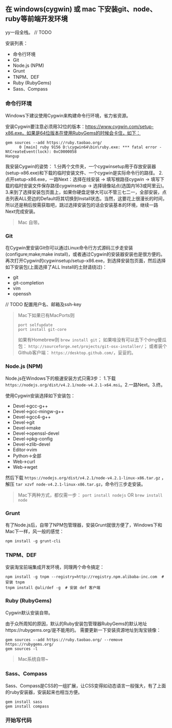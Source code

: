 ## 在 windows(cygwin) 或 mac 下安装git、node、ruby等前端开发环境

yy一段全栈。
// TODO

安装列表：
- 命令行环境
- Git
- Node.js (NPM)
- Grunt
- TNPM、DEF
- Ruby (RubyGems)
- Sass、Compass


### 命令行环境
Windows下建议使用Cygwin来构建命令行环境，省力省资源。

安装Cygwin要注意必须用32位的版本：https://www.cygwin.com/setup-x86.exe。如果是64位版本在使用RubyGems的时候会卡住，如下：
```
gem sources --add https://ruby.taobao.org/
      0 [main] ruby 9156 D:\cygwin64\bin\ruby.exe: *** fatal error - NtCreateEvent(lock): 0xC0000058
Hangup
```

我安装Cygwin的姿势：
1.分两个文件夹，一个cygwinsetup用于存放安装器(setup-x86.exe)和下载的临时安装文件、一个cygwin是实际命令行的路径。
2.点开setup-x86.exe，一路Next：选择在线安装 -> 填写根路径cygwin -> 填写下载的临时安装文件保存路径cygwinsetup -> 选择镜像站点(选国内163或阿里云)。
3.来到了选择安装包页面上，如果你硬盘足够大可以不管三七二一，全部安装，点击列表ALL旁边的Default将其切换到Install状态。当然，这要花上很漫长的时间，所以还是稍后按需获取吧，跳过选择安装包的话会安装基本的环境，继续一路Next完成安装。

> Mac 自带。


### Git
在Cygwin里安装Git你可以通过Linux命令行方式源码三步走安装(configure;make;make install)，或者通过Cygwin的安装器安装也是很方便的。
再次打开Cygwin的cygwinsetup/setup-x86.exe，到选择安装包页面，然后选择如下安装包(上面选择了ALL Install的土财请绕过)：
- git
- git-completion
- vim
- openssh

// TODO 配置用户名、邮箱及ssh-key

> Mac下如果已有MacPorts则 
> ```
> port selfupdate
> port install git-core
> ```
> 如果有Homebrew则 ```brew install git```；
> 如果啥没有可以去下个dmg傻瓜包： ```http://sourceforge.net/projects/git-osx-installer/```；
> 或者装个Github客户端： ```https://desktop.github.com/```，妥妥的。


### Node.js (NPM)
Node.js在Windows下的极速安装方式只需3步： 1.下载```https://nodejs.org/dist/v4.2.1/node-v4.2.1-x64.msi```。2.一路Next。3.终。

使用Cygwin安装选择如下安装包：
- Devel->gcc-g++
- Devel->gcc-mingw-g++
- Devel->gcc4-g++
- Devel->git
- Devel->make
- Devel->openssl-devel
- Devel->pkg-config
- Devel->zlib-devel
- Editor->vim
- Python->全部
- Web->curl
- Web->wget

然后下载 ``` https://nodejs.org/dist/v4.2.1/node-v4.2.1-linux-x86.tar.gz ``` ，解压 ```tar xzvf node-v4.2.1-linux-x86.tar.gz```，命令行三步走安装。

> Mac下两种方式，都仅需一步： ```port install nodejs``` OR ```brew install node```


### Grunt
有了Node.js后，自带了NPM包管理器，安装Grunt就很方便了，Windows下和Mac下一样，风一般的感觉：
```
npm install -g grunt-cli
```

### TNPM、DEF
安装淘宝前端集成开发环境，同理两个命令搞定：
```
npm install -g tnpm --registry=http://registry.npm.alibaba-inc.com  # 安装 tnpm
tnpm install @ali/def -g  # 安装 def 客户端
```

### Ruby (RubyGems)
Cygwin默认安装自带。

由于众所周知的原因，默认的Ruby安装包管理器RubyGems的默认地址https://rubygems.org/是不能用的。
需要更新一下安装资源地址到淘宝镜像：
```
gem sources --add https://ruby.taobao.org/ --remove https://rubygems.org/
gem sources -l
```

> Mac系统自带~


### Sass、Compass
Sass、Compass是CSS的一组扩展，让CSS变得如动态语言一般强大，有了上面的ruby安装器，安装起来也相当方便。
```
gem install sass
gem install compass
```

### 开始写代码
